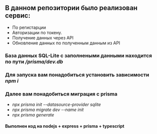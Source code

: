 ## В данном репозитории было реализован сервис:
  * По регистарции
  * Авторизации по токену.
  * Получение данных через API
  * Обновление данных по полученным данным из API 

### База данных SQL-Lite с заполнеными данными находится по пути */prisma/dev.db*

### Для запуска вам понадобиться установить зависимости *npm i*
### Далее вам понадобиться миграция с prisma 
  * *npx prisma init --datasource-provider sqlite*
  * *npx prisma migrate dev --name init*
  * *npx prisma generate*

#### Выполнен код на nodejs + express + prisma + typescript 
